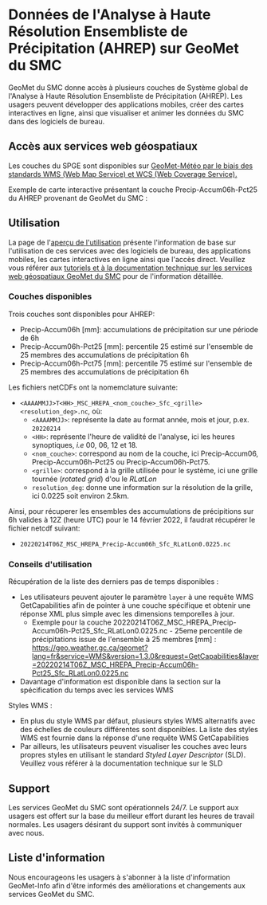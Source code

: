 # Données de l'Analyse à Haute Résolution Ensembliste de Précipitation (AHREP) sur GeoMet du SMC

GeoMet du SMC donne accès à plusieurs couches de Système global de l'Analyse à Haute Résolution Ensembliste de Précipitation (AHREP). Les usagers peuvent développer des applications mobiles, créer des cartes interactives en ligne, ainsi que visualiser et animer les données du SMC dans des logiciels de bureau.

## Accès aux services web géospatiaux
Les couches du SPGE sont disponibles sur [GeoMet-Météo par le biais des standards WMS (Web Map Service) et WCS (Web Coverage Service).](https://gccode.ssc-spc.gc.ca/afsgdod/public-doc/-/blob/dhps/docs/msc-geomet/readme_fr.md)

Exemple de carte interactive présentant la couche Precip-Accum06h-Pct25 du AHREP provenant de GeoMet du SMC :

## Utilisation

La page de l'[aperçu de l'utilisation](https://gccode.ssc-spc.gc.ca/afsgdod/public-doc/-/blob/dhps/docs/usage/readme_fr.md) présente l'information de base sur l'utilisation de ces services avec des logiciels de bureau, des applications mobiles, les cartes interactives en ligne ainsi que l'accès direct. Veuillez vous référer aux [tutoriels et à la documentation technique sur les services web géospatiaux GeoMet du SMC](https://gccode.ssc-spc.gc.ca/afsgdod/public-doc/-/blob/dhps/docs/msc-geomet/web-services_fr.md) pour de l'information détaillée.

### Couches disponibles

Trois couches sont disponibles pour AHREP:
* Precip-Accum06h [mm]: accumulations de précipitation sur une période de 6h
* Precip-Accum06h-Pct25 [mm]: percentile 25 estimé sur l'ensemble de 25 membres des accumulations de précipitation 6h
* Precip-Accum06h-Pct75 [mm]: percentile 75 estimé sur l'ensemble de 25 membres des accumulations de précipitation 6h

Les fichiers netCDFs ont la nomemclature suivante:
* `<AAAAMMJJ>T<HH>_MSC_HREPA_<nom_couche>_Sfc_<grille><resolution_deg>.nc`, où: 
    * `<AAAAMMJJ>`: représente la date au format année, mois et jour, p.ex. `20220214`
    * `<HH>`: représente l'heure de validité de l'analyse, ici les heures synoptiques, *i.e* 00, 06, 12 et 18.
    * `<nom_couche>`: correspond au nom de la couche, ici Precip-Accum06, Precip-Accum06h-Pct25 ou Precip-Accum06h-Pct75.
    * `<grille>`: correspond à la grille utilisée pour le système, ici une grille tournée (*rotated grid*) d'ou le *RLatLon*
    * `resolution_deg`: donne une information sur la résolution de la grille, ici 0.0225 soit environ 2.5km.

Ainsi, pour récuperer les ensembles des accumulations de précipitions sur 6h valides à 12Z (heure UTC) pour le 14 février 2022, il faudrat récupérer le fichier netcdf suivant:
* `20220214T06Z_MSC_HREPA_Precip-Accum06h_Sfc_RLatLon0.0225.nc`


### Conseils d'utilisation

Récupération de la liste des derniers pas de temps disponibles :

* Les utilisateurs peuvent ajouter le paramètre `layer` à une requête WMS GetCapabilities afin de pointer à une couche spécifique et obtenir une réponse XML plus simple avec les dimensions temporelles à jour. 
    - Exemple pour la couche 20220214T06Z_MSC_HREPA_Precip-Accum06h-Pct25_Sfc_RLatLon0.0225.nc - 25eme percentile de précipitations issue de l'ensemble à 25 membres [mm] : https://geo.weather.gc.ca/geomet?lang=fr&service=WMS&version=1.3.0&request=GetCapabilities&layer=20220214T06Z_MSC_HREPA_Precip-Accum06h-Pct25_Sfc_RLatLon0.0225.nc
* Davantage d'information est disponible dans la section sur la spécification du temps avec les services WMS


Styles WMS :

* En plus du style WMS par défaut, plusieurs styles WMS alternatifs avec des échelles de couleurs différentes sont disponibles. La liste des styles WMS est fournie dans la réponse d'une requête WMS GetCapabilities
* Par ailleurs, les utilisateurs peuvent visualiser les couches avec leurs propres styles en utilisant le standard *Styled Layer Descriptor* (SLD). Veuillez vous référer à la documentation technique sur le SLD


## Support

Les services GeoMet du SMC sont opérationnels 24/7. Le support aux usagers est offert sur la base du meilleur effort durant les heures de travail normales. Les usagers désirant du support sont invités à communiquer avec nous.

## Liste d'information
Nous encourageons les usagers à s'abonner à la liste d'information GeoMet-Info afin d'être informés des améliorations et changements aux services GeoMet du SMC.